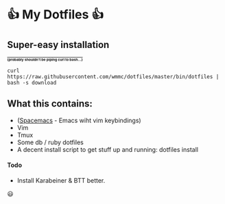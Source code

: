 :+1: My Dotfiles :+1:
===================

## Super-easy installation
__[<sub><sub><sub>(probably shouldn't be piping curl to bash...)</sub></sub></sub>](http://curlpipesh.tumblr.com/)__

    curl https://raw.githubusercontent.com/wmmc/dotfiles/master/bin/dotfiles | bash -s download

## What this contains:

- ([Spacemacs](https://github.com/syl20bnr/spacemacs) - Emacs wiht vim keybindings)
- Vim
- Tmux
- Some db / ruby dotfiles
- A decent install script to get stuff up and running:
  dotfiles install


#### Todo

- Install Karabeiner & BTT better.

:smiley:
